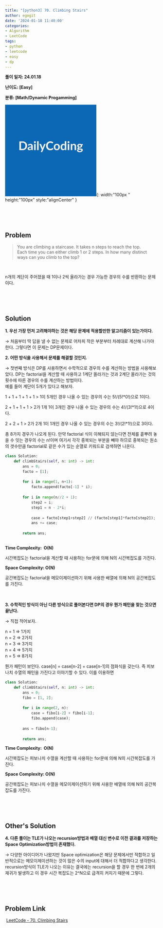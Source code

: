 ```yaml
---
title: "[python3] 70. Climbing Stairs"
author: egogit
date: '2024-01-18 11:40:00'
categories:
- Algorithm
- LeetCode
tags:
- python
- leetcode
- easy
- dp
---
```


**풀이 일자: 24.01.18**

**난이도: \[Easy\]**

**분류: \[Math/Dynamic Progamming\]**

![thumbnail](/assets/img/thumbnail/dailycode.jpg){:  width:"100px " height:"100px" style:"alignCenter" }

<br/><br/><br/>
## Problem

>You are climbing a staircase. It takes n steps to reach the top. \
Each time you can either climb 1 or 2 steps. In how many distinct ways can you climb to the top?

<br/>

n개의 계단이 주어졌을 때 1이나 2씩 올라가는 경우 가능한 경우의 수를 반환하는 문제이다.

<br/><br/><br/>
## Solution

**1\. 우선 가장 먼저 고려해야하는 것은 해당 문제에 적용할만한 알고리즘이 있는가이다.**

→ 처음부터 딱 답을 낼 수 없는 문제로 어차피 작은 부분부터 차례대로 계산해 나가야 한다. 그렇다면 이 문제는 DP문제이다.

**2\. 어떤 방식을 사용해서 문제를 해결할 것인지.**

→ 첫번째 방식은 DP를 사용하면서 수학적으로 경우의 수를 계산하는 방법을 사용해보았다. DP는 factorial을 계산할 때 사용하고 1계단 올라가는 것과 2계단 올라가는 것의 횟수에 따른 경우의 수를 계산하는 방법이다. 
<br/>
예를 들어 계단이 5개가 있다고 해보자. 

1 + 1 + 1 + 1 + 1 > 1이 5개인 경우 나올 수 있는 경우의 수는 5!/(5!*0!)으로 1이다.

2 + 1 + 1 + 1 > 2가 1개 1이 3개인 경우 나올 수 있는 경우의 수는 4!/(3!*1!)으로 4이다.

2 + 2 + 1 > 2가 2개 1이 1개인 경우 나올 수 있는 경우의 수는 3!/(2!*1!)으로 3이다.

총 8가지 경우가 나오게 된다. 만약 factorial 식이 이해되지 않는다면 전체를 흩뿌려 놓을 수 잇는 경우의 수는 n!이며 여기서 각각 중복되는 부분을 빼야 하므로 중복되는 원소의 갯수만큼 factorial로 같은 수가 있는 순열로 키워드로 검색하면 나온다.


```python
class Solution:
    def climbStairs(self, n: int) -> int:
        ans = 0;
        facto = [1];

        for i in range(1, n+1):
            facto.append(facto[-1] * i);

        for i in range(n//2 + 1):
            step2 = i;
            step1 = n - 2*i; 
            
            case = facto[step1+step2] // (facto[step1]*facto[step2]);
            ans += case;
        
        return ans;
        
```
**Time Complexity:  O(N)**

시간복잡도는 factorial을 계산할 때 사용하는 for문에 의해 N의 시간복잡도를 가진다.

**Space Complexity: O(N)**

공간복잡도는 factorial을 메모이제이션하기 위해 사용한 배열에 의해 N의 공간복잡도를 가진다.
<br/><br/><br/>

**3\. 수학적인 방식이 아닌 다른 방식으로 풀어본다면 DP의 경우 뭔가 패턴을 찾는 것으면 끝난다.**

→ 직접 적어보자.

n = 1 => 1가지 <br/>
n = 2 => 2가지 <br/>
n = 3 => 3가지 <br/>
n = 4 => 5가지 <br/>
n = 5 => 8가지 <br/>

뭔가 패턴이 보인다. case[n] = case[n-2] + case[n-1]의 점화식을 갖는다. 즉 피보나치 수열의 패턴을 가진다고 이야기할 수 있다. 
이를 이용하면 

```python
class Solution:
    def climbStairs(self, n: int) -> int:
        ans = 0;
        fibo = [1, 2];

        for i in range(2, n):
            case = fibo[i-2] + fibo[i-1];
            fibo.append(case);
        
        ans = fibo[n-1];
        
        return ans;
```

**Time Complexity:  O(N)**

시간복잡도는 피보나치 수열을 계산할 때 사용하는 for문에 의해 N의 시간복잡도를 가진다.

**Space Complexity: O(N)**

공간복잡도는 피보나치 수열을 메모이제이션하기 위해 사용한 배열에 의해 N의 공간복잡도를 가진다.

<br/><br/><br/>
## Other's Solution

**4\. 다른 풀이는 TLE가 나오는 recursion방법과 배열 대신 변수로 이전 결과를 저장하는 Space Optimization방법이 존재했다.**

→ 다양한 아이디어가 나왔지만 Space optimization은 해당 문제에서만 적합하고 일반적으로는 메모이제이션하는 것이 많은 수의 input에 대해서 더 적합하다고 생각한다. recursion방식이 TLE가 나오는 이유는 결국에는 recursion을 할 경우 한 번에 2개의 재귀가 발생하고 이 경우 시간 복잡도는 2^N으로 급격히 커지기 때문에 그렇다.



<br/><br/><br/>
## Problem Link

 [LeetCode - 70. Climbing Stairs](https://leetcode.com/problems/climbing-stairs/description/)
